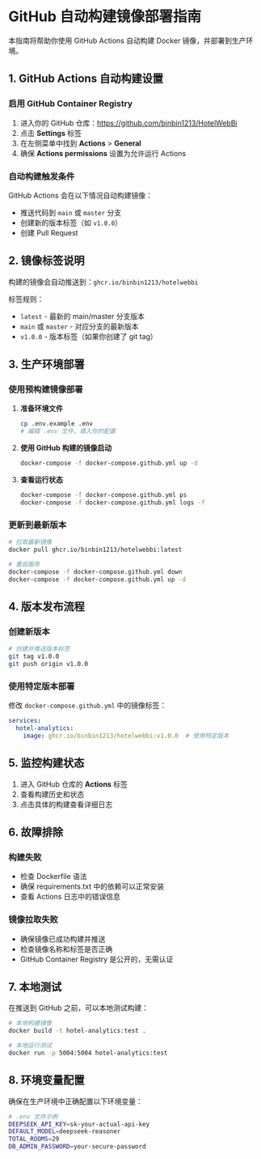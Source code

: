 # GitHub 自动构建镜像部署指南

本指南将帮助你使用 GitHub Actions 自动构建 Docker 镜像，并部署到生产环境。

## 1. GitHub Actions 自动构建设置

### 启用 GitHub Container Registry
1. 进入你的 GitHub 仓库：https://github.com/binbin1213/HotelWebBi
2. 点击 **Settings** 标签
3. 在左侧菜单中找到 **Actions** > **General**
4. 确保 **Actions permissions** 设置为允许运行 Actions

### 自动构建触发条件
GitHub Actions 会在以下情况自动构建镜像：
- 推送代码到 `main` 或 `master` 分支
- 创建新的版本标签（如 `v1.0.0`）
- 创建 Pull Request

## 2. 镜像标签说明

构建的镜像会自动推送到：`ghcr.io/binbin1213/hotelwebbi`

标签规则：
- `latest` - 最新的 main/master 分支版本
- `main` 或 `master` - 对应分支的最新版本
- `v1.0.0` - 版本标签（如果你创建了 git tag）

## 3. 生产环境部署

### 使用预构建镜像部署

1. **准备环境文件**
   ```bash
   cp .env.example .env
   # 编辑 .env 文件，填入你的配置
   ```

2. **使用 GitHub 构建的镜像启动**
   ```bash
   docker-compose -f docker-compose.github.yml up -d
   ```

3. **查看运行状态**
   ```bash
   docker-compose -f docker-compose.github.yml ps
   docker-compose -f docker-compose.github.yml logs -f
   ```

### 更新到最新版本

```bash
# 拉取最新镜像
docker pull ghcr.io/binbin1213/hotelwebbi:latest

# 重启服务
docker-compose -f docker-compose.github.yml down
docker-compose -f docker-compose.github.yml up -d
```

## 4. 版本发布流程

### 创建新版本
```bash
# 创建并推送版本标签
git tag v1.0.0
git push origin v1.0.0
```

### 使用特定版本部署
修改 `docker-compose.github.yml` 中的镜像标签：
```yaml
services:
  hotel-analytics:
    image: ghcr.io/binbin1213/hotelwebbi:v1.0.0  # 使用特定版本
```

## 5. 监控构建状态

1. 进入 GitHub 仓库的 **Actions** 标签
2. 查看构建历史和状态
3. 点击具体的构建查看详细日志

## 6. 故障排除

### 构建失败
- 检查 Dockerfile 语法
- 确保 requirements.txt 中的依赖可以正常安装
- 查看 Actions 日志中的错误信息

### 镜像拉取失败
- 确保镜像已成功构建并推送
- 检查镜像名称和标签是否正确
- GitHub Container Registry 是公开的，无需认证

## 7. 本地测试

在推送到 GitHub 之前，可以本地测试构建：

```bash
# 本地构建镜像
docker build -t hotel-analytics:test .

# 本地运行测试
docker run -p 5004:5004 hotel-analytics:test
```

## 8. 环境变量配置

确保在生产环境中正确配置以下环境变量：

```bash
# .env 文件示例
DEEPSEEK_API_KEY=sk-your-actual-api-key
DEFAULT_MODEL=deepseek-reasoner
TOTAL_ROOMS=29
DB_ADMIN_PASSWORD=your-secure-password
```
